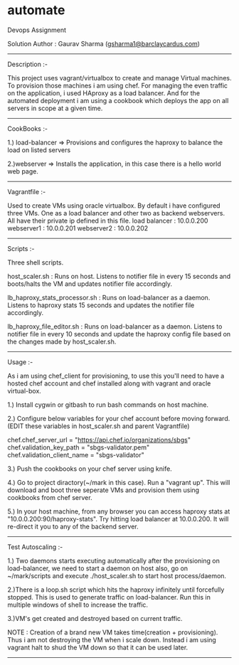 # automate
Devops Assignment

Solution Author : Gaurav Sharma (gsharma1@barclaycardus.com)

------------------------------------------------------------------------------------------------------------------

Description :-

This project uses vagrant/virtualbox to create and manage Virtual machines. To provision those machines i am using chef. For managing the even traffic on the application, i used HAproxy as a load balancer. And for the automated deployment i am using a cookbook which deploys the app on all servers in scope at a given time.  

------------------------------------------------------------------------------------------------------------------
CookBooks :-

1.) load-balancer
=> Provisions and configures the haproxy to balance the load on listed servers

2.)webserver
=> Installs the application, in this case there is a hello world web page.

------------------------------------------------------------------------------------------------------------------
Vagrantfile :-

Used to create VMs using oracle virtualbox. By default i have configured three VMs. One as a load balancer and other two as backend webservers. All have their private ip defined in this file.
load balancer : 10.0.0.200
webserver1    : 10.0.0.201
webserver2	  : 10.0.0.202

------------------------------------------------------------------------------------------------------------------
Scripts :-

Three shell scripts. 

host_scaler.sh : Runs on host. Listens to notifier file in every 15 seconds and boots/halts the VM and updates notifier file accordingly.

lb_haproxy_stats_processor.sh : Runs on load-balancer as a daemon. Listens to haproxy stats 15 seconds and updates the notifier file accordingly.

lb_haproxy_file_editor.sh : Runs on load-balancer as a daemon. Listens to notifier file in every 10 seconds and update the haproxy config file based on the changes made by host_scaler.sh.

------------------------------------------------------------------------------------------------------------------

Usage :-

As i am using chef_client for provisioning, to use this you'll need to have a hosted chef account and chef installed along with vagrant and oracle virtual-box.

1.) Install cygwin or gitbash to run bash commands on host machine.

2.) Configure below variables for your chef account before moving forward. (EDIT these variables in host_scaler.sh and parent Vagrantfile)

chef.chef_server_url = "https://api.chef.io/organizations/sbgs"
chef.validation_key_path = "sbgs-validator.pem"
chef.validation_client_name = "sbgs-validator"

3.) Push the cookbooks on your chef server using knife.

4.) Go to project diractory(~/mark in this case). Run a "vagrant up". This will download and boot three seperate VMs and provision them using cookbooks from chef server.

5.) In your host machine, from any browser you can access haproxy stats at "10.0.0.200:90/haproxy-stats".
Try hitting  load balancer at 10.0.0.200. It will re-direct it you to any of the backend server.

------------------------------------------------------------------------------------------------------------------

Test Autoscaling :-

1.) Two daemons starts executing automatically after the provisioning on load-balancer, we need to start a daemon on host also, go on ~/mark/scripts and execute
./host_scaler.sh to start host process/daemon.

2.)There is a loop.sh script which hits the haproxy infinitely until forcefully stopped. This is used to generate traffic on load-balancer. Run this in multiple windows of shell to increase the traffic.

3.)VM's get created and destroyed based on current traffic.

NOTE : Creation of a brand new VM takes time(creation + provisioning). Thus i am not destroying the VM when i scale down. Instead i am using vagrant halt to shud the VM down so that it can be used later.

------------------------------------------------------------------------------------------------------------------

